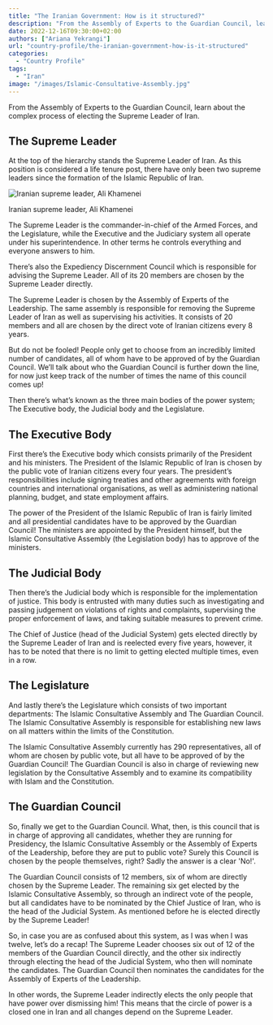 ```yaml
---
title: "The Iranian Government: How is it structured?"
description: "From the Assembly of Experts to the Guardian Council, learn about the complex process of electing the Supreme Leader of Iran, the commander-in-chief of the Armed Forces and the highest authority in the country."
date: 2022-12-16T09:30:00+02:00
authors: ["Ariana Yekrangi"]
url: "country-profile/the-iranian-government-how-is-it-structured"
categories:
  - "Country Profile"
tags:
  - "Iran"
image: "/images/Islamic-Consultative-Assembly.jpg"
---
```


From the Assembly of Experts to the Guardian Council, learn about the complex process of electing the Supreme Leader of Iran.

## The Supreme Leader

At the top of the hierarchy stands the Supreme Leader of Iran. As this position is considered a life tenure post, there have only been two supreme leaders since the formation of the Islamic Republic of Iran.

![Iranian supreme leader, Ali Khamenei](/images/Muqtada-al-Sadr-and-khamenei-edited.jpg)

Iranian supreme leader, Ali Khamenei


The Supreme Leader is the commander-in-chief of the Armed Forces, and the Legislature, while the Executive and the Judiciary system all operate under his superintendence. In other terms he controls everything and everyone answers to him.

There’s also the Expediency Discernment Council which is responsible for advising the Supreme Leader. All of its 20 members are chosen by the Supreme Leader directly.

The Supreme Leader is chosen by the Assembly of Experts of the Leadership. The same assembly is responsible for removing the Supreme Leader of Iran as well as supervising his activities. It consists of 20 members and all are chosen by the direct vote of Iranian citizens every 8 years.

But do not be fooled! People only get to choose from an incredibly limited number of candidates, all of whom have to be approved of by the Guardian Council. We’ll talk about who the Guardian Council is further down the line, for now just keep track of the number of times the name of this council comes up!

Then there’s what’s known as the three main bodies of the power system; The Executive body, the Judicial body and the Legislature.

## The Executive Body

First there’s the Executive body which consists primarily of the President and his ministers. The President of the Islamic Republic of Iran is chosen by the public vote of Iranian citizens every four years. The president’s responsibilities include signing treaties and other agreements with foreign countries and international organisations, as well as administering national planning, budget, and state employment affairs.

The power of the President of the Islamic Republic of Iran is fairly limited and all presidential candidates have to be approved by the Guardian Council! The ministers are appointed by the President himself, but the Islamic Consultative Assembly (the Legislation body) has to approve of the ministers.

## The Judicial Body

Then there’s the Judicial body which is responsible for the implementation of justice. This body is entrusted with many duties such as investigating and passing judgement on violations of rights and complaints, supervising the proper enforcement of laws, and taking suitable measures to prevent crime.

The Chief of Justice (head of the Judicial System) gets elected directly by the Supreme Leader of Iran and is reelected every five years, however, it has to be noted that there is no limit to getting elected multiple times, even in a row.

## The Legislature

And lastly there’s the Legislature which consists of two important departments: The Islamic Consultative Assembly and The Guardian Council. The Islamic Consultative Assembly is responsible for establishing new laws on all matters within the limits of the Constitution.

The Islamic Consultative Assembly currently has 290 representatives, all of whom are chosen by public vote, but all have to be approved of by the Guardian Council! The Guardian Council is also in charge of reviewing new legislation by the Consultative Assembly and to examine its compatibility with Islam and the Constitution.

## The Guardian Council

So, finally we get to the Guardian Council. What, then, is this council that is in charge of approving all candidates, whether they are running for Presidency, the Islamic Consultative Assembly or the Assembly of Experts of the Leadership, before they are put to public vote? Surely this Council is chosen by the people themselves, right? Sadly the answer is a clear 'No!'.

The Guardian Council consists of 12 members, six of whom are directly chosen by the Supreme Leader. The remaining six get elected by the Islamic Consultative Assembly, so through an indirect vote of the people, but all candidates have to be nominated by the Chief Justice of Iran, who is the head of the Judicial System. As mentioned before he is elected directly by the Supreme Leader!

So, in case you are as confused about this system, as I was when I was twelve, let’s do a recap! The Supreme Leader chooses six out of 12 of the members of the Guardian Council directly, and the other six indirectly through electing the head of the Judicial System, who then will nominate the candidates. The Guardian Council then nominates the candidates for the Assembly of Experts of the Leadership.

In other words, the Supreme Leader indirectly elects the only people that have power over dismissing him! This means that the circle of power is a closed one in Iran and all changes depend on the Supreme Leader.
